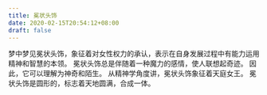 ```yaml
---
title: 冕状头饰
date: 2020-02-15T20:54:12+08:00
draft: false
---
```


梦中梦见冕状头饰，象征着对女性权力的承认，表示在自身发展过程中有能力运用精神和智慧的本领。
冕状头饰总是伴随着一种魔力的感情，使人联想起奇迹。
因此，它可以理解为神奇和陌生。
从精神学角度讲，冕状头饰象征着天庭女王。
冕状头饰是圆形的，标志着天地圆满，合成一体。
